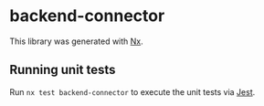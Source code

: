 # backend-connector

This library was generated with [Nx](https://nx.dev).

## Running unit tests

Run `nx test backend-connector` to execute the unit tests via [Jest](https://jestjs.io).
